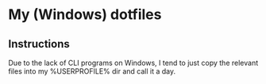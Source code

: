 # My (Windows) dotfiles

## Instructions

Due to the lack of CLI programs on Windows, I tend to just copy the relevant
files into my %USERPROFILE% dir and call it a day.
